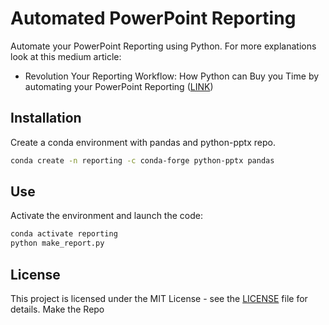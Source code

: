 # Automated PowerPoint Reporting

Automate your PowerPoint Reporting using Python.
For more explanations look at this medium article:
- Revolution Your Reporting Workflow: How Python can Buy you Time by automating your PowerPoint Reporting ([LINK](https://medium.com/@schrapff.ant/revolution-your-reporting-workflow-how-python-can-buy-you-time-by-automating-your-powerpoint-fb2e508e3881))


## Installation

Create a conda environment with pandas and python-pptx repo.

```bash
conda create -n reporting -c conda-forge python-pptx pandas
```

## Use

Activate the environment and launch the code:
```bash
conda activate reporting
python make_report.py
```

## License

This project is licensed under the MIT License - see the [LICENSE](License.md) file for details.
Make the Repo
